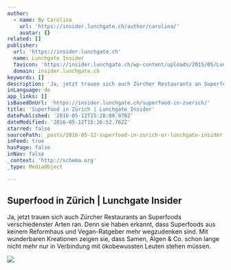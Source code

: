 ```yaml
---
author:
  - name: By Carolina
    url: 'https://insider.lunchgate.ch/author/carolina/'
    avatar: {}
related: []
publisher:
  url: 'https://insider.lunchgate.ch'
  name: Lunchgate Insider
  favicon: 'https://insider.lunchgate.ch/wp-content/uploads/2015/05/Lunchgate-Logo-50px.png'
  domain: insider.lunchgate.ch
keywords: []
description: 'Ja, jetzt trauen sich auch Zürcher Restaurants an Superfoods verschiedenster Arten ran. Denn sie haben erkannt, dass Superfoods aus keinem Reformhaus und Vegan-Ratgeber mehr wegzudenken sind. Mit wunderbaren Kreationen zeigen sie, dass Samen, Algen & Co. schon lange nicht mehr nur in Verbindung mit ökobewussten Leuten stehen müssen.'
inLanguage: de
app_links: []
isBasedOnUrl: 'https://insider.lunchgate.ch/superfood-in-zuerich/'
title: 'Superfood in Zürich | Lunchgate Insider'
datePublished: '2016-05-12T15:28:08.978Z'
dateModified: '2016-05-12T15:26:52.762Z'
starred: false
sourcePath: _posts/2016-05-12-superfood-in-zurich-or-lunchgate-insider.md
inFeed: true
hasPage: false
inNav: false
_context: 'http://schema.org'
_type: MediaObject

---
```

<article style=""><h1>Superfood in Zürich | Lunchgate Insider</h1><p>Ja, jetzt trauen sich auch Zürcher Restaurants an Superfoods verschiedenster Arten ran. Denn sie haben erkannt, dass Superfoods aus keinem Reformhaus und Vegan-Ratgeber mehr wegzudenken sind. Mit wunderbaren Kreationen zeigen sie, dass Samen, Algen &amp; Co. schon lange nicht mehr nur in Verbindung mit ökobewussten Leuten stehen müssen.</p><img src="https://insider.lunchgate.ch/wp-content/uploads/2016/05/Superfood-Teil-2.jpg" /></article>